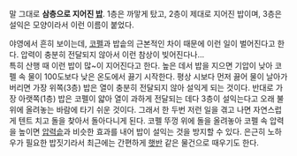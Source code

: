 말 그대로 **삼층으로 지어진 [밥](%EB%B0%A5.md)**. 1층은 까맣게 탔고, 2층이 제대로 지어진 밥이며, 3층은 설익은
모양이라서 이런 이름이 붙었다.

야영에서 흔히 보이는데, [코펠](%EC%BD%94%ED%8E%A0.md)과 밥솥의 근본적인 차이 때문에 이런 일이 벌어진다고 한다.
압력이 충분히 전달되지 않아서 이런 참상이 빚어진다나...  
특히 산행 때 이런 밥이 많~이 지어진다고 한다. 높은 데서 밥을 지으면 기압이 낮아 코펠 속 물이 100도보다 낮은 온도에서 끓기
시작한다. 평상 시보다 먼저 끓어 물이 날아가버리면 가장 위쪽(3층) 밥은 열이 충분히 전달되지 않아 설익게 되는 것이다. 반대로 가장
아랫쪽(1층) 밥은 코펠이 얇아 열이 과하게 전달되는 데다 3층이 설익는다고 오래 불 위에 올려놓는 바람에 타기 쉬운 것이다. 그래서 한
두번 저런 일을 겪고 나면 자연스럽게 텐트 치고 돌을 찾아서 돌아다니게 된다. 코펠 뚜껑 위에 돌을 올려놓아 코펠 속 압력을 높이면
[압력솥](%EC%95%95%EB%A0%A5%EC%86%A5.md)과 비슷한 효과를 내어 밥이 설익는 것을 방지할 수 있다. 은근히
노하우가 필요한 밥짓기라서 최근에는 간편하게 [햇반](%ED%96%87%EB%B0%98.md) 같은 물건으로 때우기도 한다.

